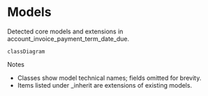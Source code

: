 # Models

Detected core models and extensions in account_invoice_payment_term_date_due.

```mermaid
classDiagram
```

Notes
- Classes show model technical names; fields omitted for brevity.
- Items listed under _inherit are extensions of existing models.
